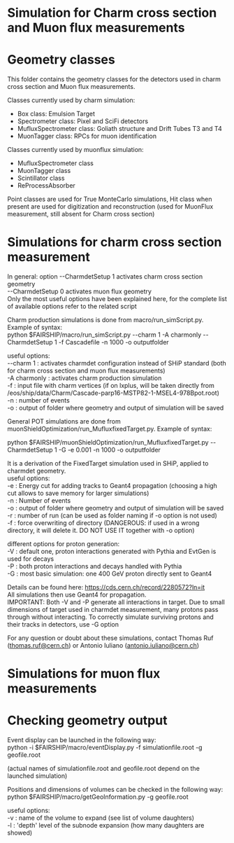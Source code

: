 # Simulation for Charm cross section and Muon flux measurements

# Geometry classes
This folder contains the geometry classes for the detectors used in charm cross section and Muon flux measurements.

Classes currently used by charm simulation:

* Box class: Emulsion Target 
* Spectrometer class: Pixel and SciFi detectors
* MufluxSpectrometer class: Goliath structure and Drift Tubes T3 and T4  
* MuonTagger class: RPCs for muon identification  


Classes currently used by muonflux simulation:  

* MufluxSpectrometer class  
* MuonTagger class  
* Scintillator class  
* ReProcessAbsorber  

Point classes are used for True MonteCarlo simulations, Hit class when present are used for digitization and reconstruction (used for MuonFlux measurement, still absent for Charm cross section)  

# Simulations for charm cross section measurement  
In general: 
 option --CharmdetSetup 1 activates charm cross section geometry  
        --CharmdetSetup 0 activates muon flux geometry  
Only the most useful options have been explained here, for the complete list of available options refer to the related script

Charm production simulations is done from macro/run_simScript.py. Example of syntax:  
 python $FAIRSHIP/macro/run_simScript.py --charm 1 -A charmonly --CharmdetSetup 1 -f Cascadefile -n 1000 -o outputfolder

 useful options:  
 --charm 1 : activates charmdet configuration instead of SHiP standard (both for charm cross section and muon flux measurements)  
 -A charmonly : activates charm production simulation  
 -f : input file with charm vertices (if on lxplus, will be taken directly from /eos/ship/data/Charm/Cascade-parp16-MSTP82-1-MSEL4-978Bpot.root)  
 -n : number of events  
 -o : output of folder where geometry and output of simulation will be saved  

General POT simulations are done from muonShieldOptimization/run_MufluxfixedTarget.py. Example of syntax:  
 
 python $FAIRSHIP/muonShieldOptimization/run_MufluxfixedTarget.py --CharmdetSetup 1 -G -e 0.001 -n 1000 -o outputfolder  
 
 It is a derivation of the FixedTarget simulation used in SHiP, applied to charmdet geometry.  
 useful options:  
  -e : Energy cut for adding tracks to Geant4 propagation (choosing a high cut allows to save memory for larger simulations)  
  -n : Number of events  
  -o : output of folder where geometry and output of simulation will be saved  
  -r : number of run (can be used as folder naming if -o option is not used)  
  -f : force overwriting of directory (DANGEROUS: if used in a wrong directory, it will delete it. DO NOT USE IT together with -o option)  


 different options for proton generation:  
  -V : default one, proton interactions generated with Pythia and EvtGen is used for decays  
  -P : both proton interactions and decays handled with Pythia  
  -G : most basic simulation: one 400 GeV proton directly sent to Geant4  
  
  Details can be found here: https://cds.cern.ch/record/2280572?ln=it  
  All simulations then use Geant4 for propagation.  
  IMPORTANT: Both -V and -P generate all interactions in target. Due to small dimensions of target used in charmdet measurement, many protons pass through without interacting. To correctly simulate surviving protons and their tracks in detectors, use -G option  

For any question or doubt about these simulations, contact Thomas Ruf (thomas.ruf@cern.ch) or Antonio Iuliano (antonio.iuliano@cern.ch)  

# Simulations for muon flux measurements  


# Checking geometry output  
Event display can be launched in the following way:  
 python -i $FAIRSHIP/macro/eventDisplay.py -f simulationfile.root -g geofile.root  
  
 (actual names of simulationfile.root and geofile.root depend on the launched simulation)  

Positions and dimensions of volumes can be checked in the following way:  
 python $FAIRSHIP/macro/getGeoInformation.py -g geofile.root  
 
 useful options:  
 -v : name of the volume to expand (see list of volume daughters)  
 -l : 'depth' level of the subnode expansion (how many daughters are showed)  
